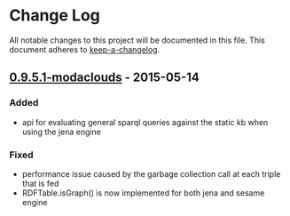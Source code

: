 # Change Log
All notable changes to this project will be documented in this file.
This document adheres to [keep-a-changelog].

## [0.9.5.1-modaclouds] - 2015-05-14

### Added
- api for evaluating general sparql queries against the static kb when using the jena engine 

### Fixed
- performance issue caused by the garbage collection call at each triple that is fed
- RDFTable.isGraph() is now implemented for both jena and sesame engine

[0.9.5.1-modaclouds]: https://github.com/streamreasoning/CSPARQL-engine/compare/0.9.5.1...0.9.5.1-modaclouds
[keep-a-changelog]: https://github.com/olivierlacan/keep-a-changelog
